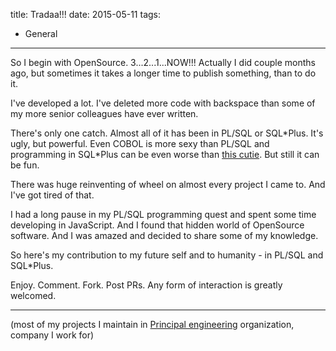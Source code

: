 title: Tradaa!!!
date: 2015-05-11
tags: 
- General
---

So I begin with OpenSource. 3...2...1...NOW!!! Actually I did couple months ago, but sometimes it takes a longer time to publish something, than to do it.

I've developed a lot. I've deleted more code with backspace than some of my more senior colleagues have ever written.

There's only one catch. Almost all of it has been in PL/SQL or SQL\*Plus. It's ugly, but powerful. Even COBOL is more sexy than PL/SQL and programming in SQL\*Plus can be even worse than [this cutie](http://en.wikipedia.org/wiki/Brainfuck). But still it can be fun.

There was huge reinventing of wheel on almost every project I came to. And I've got tired of that.

I had a long pause in my PL/SQL programming quest and spent some time developing in JavaScript. And I found that hidden world of OpenSource software. And I was amazed and decided to share some of my knowledge.

So here's my contribution to my future self and to humanity - in PL/SQL and SQL\*Plus.

Enjoy. Comment. Fork. Post PRs. Any form of interaction is greatly welcomed.

---

(most of my projects I maintain in [Principal engineering](https://github.com/principal-engineering) organization, company I work for)




